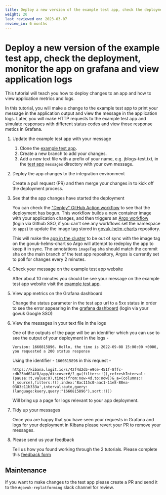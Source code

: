 ```yaml
---
title: Deploy a new version of the example test app, check the deployment, monitor the app on Grafana and view application logs
weight: 20
last_reviewed_on: 2023-03-07
review_in: 6 months
---
```


# Deploy a new version of the example test app, check the deployment, monitor the app on grafana and view application logs

This tutorial will teach you how to deploy changes to an app and how to view application metrics and logs.

In this tutorial, you will make a change to the example test app to print your message in the application output and view the message in the application logs. Later, you will make HTTP requests to the example test app and simulate responses with different status codes and view those response metics in Grafana. 

1. Update the example test app with your message

    1. Clone the [example test app](https://github.com/alphagov/govuk-replatform-test-app).
    1. Create a new branch to add your changes.
    1. Add a new text file with a prefix of your name, e.g. jblogs-test.txt, in the [test app](https://github.com/alphagov/govuk-replatform-test-app/tree/main/messages) `messages` directory with your own message.

1. Deploy the app changes to the integration environment

    Create a pull request (PR) and then merge your changes in to kick off the deployment process.

1. See that the app changes have started the deployment

    You can check the ["Deploy" GitHub Action workflow](https://github.com/alphagov/govuk-replatform-test-app/actions) to see that the deployment has begun. This workflow builds a new container image with your application changes, and then triggers an [Argo workflow](https://argo-workflows.eks.integration.govuk.digital/workflows/apps?limit=500) (login via Github SSO, if you can't see any workflows set the namespace to `apps`) to update the image tag stored in [govuk-helm-charts](https://github.com/alphagov/govuk-helm-charts/tree/main/charts/app-config/image-tags/integration/govuk-replatform-test-app) repository.  

    This will make the [app in the cluster](https://argo.eks.integration.govuk.digital/applications/cluster-services/govuk-replatform-test-app?view=tree&orphaned=false&resource=&node=argoproj.io%2FApplication%2Fcluster-services%2Fgovuk-replatform-test-app%2F0) to be out of sync with the image tag on the govuk-helms-chart so Argo will attempt to redeploy the app to keep it in sync. The annotations `imageTag` sha should match the commit sha on the main branch of the test app repository, Argos is currently set to poll for changes every 2 minutes.

1. Check your message on the example test app website

    After about 10 minutes you should be see your message on the example test app website visit the [example test app](https://govuk-replatform-test-app.eks.integration.govuk.digital/?status=200).

1. View app metrics on the Grafana dashboard

    Change the status parameter in the test app url to a 5xx status in order to see the error appearing in the [grafana dashboard](https://grafana.eks.integration.govuk.digital/d/000000111/app-request-rates-errors-durations?orgId=1&refresh=10s&var-namespace=apps&var-app=govuk-replatform-test-app&var-quantile=All&var-error_status=All) (login via your govuk Google SSO)

1. View the messages in your text file in the logs

    One of the outputs of the page will be an identifier which you can use to see the output of your deployment in the logs - 

    `Version: 1660815896. Hello, the time is 2022-09-08 15:00:00 +0000, you requested a 200 status response`

    Using the identifier - `1660815896` in this request -

    `https://kibana.logit.io/s/42f4d2d5-e9ce-451f-8ffc-cdb25bd624f8/app/discover#/?_g=(filters:!(),refreshInterval:(pause:!t,value:0),time:(from:now-4d,to:now))&_a=(columns:!(_source),filters:!(),index:'8ac115c0-aac1-11e8-88ea-0383c11b333a',interval:auto,query:(language:kuery,query:"1660815896"),sort:!())` 

    Will bring up a page for logs relevant to your app deployment.

1. Tidy up your messages

    Once you are happy that you have seen your requests in Grafana and logs for your deployment in Kibana please revert your PR to remove your messages.

1. Please send us your feedback

    Tell us how you found working through the 2 tutorials. Please complete this [feedback form](https://docs.google.com/forms/d/e/1FAIpQLSfUl2rM3S0IEudeIEl6f_ZoMoB7kD_CDtMLa92UIx9tSznREw/viewform)

## Maintenance

If you want to make changes to the test app please create a PR and send it to the `#govuk-replatforming` slack channel for review.
